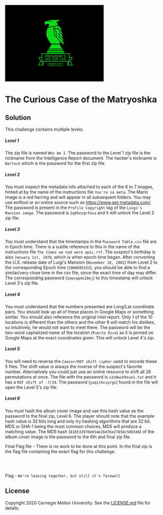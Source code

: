 <img src="../../../logo.png" height="250px">

# The Curious Case of the Matryoshka

## Solution

This challenge contains multiple levels.

##### Level 1

The zip file is named `Who Am I`. The password to the Level 1 zip file is the nickname from the Intelligence Report document. The hacker's nickname is `Warlock` which is the password for the first zip file.

##### Level 2

You must inspect the metadata info attached to each of the 6 to 7 images, hinted at by the name of the instructions file `You're so meta`. The Mario image is a red herring and will appear in all subsequent folders. You may use exiftool or an online source such as https://www.get-metadata.com/. The password is present in the `Profile Copyright` tag of the `Luigi's Mansion image`. The password is `2q89vzqrfova` and it will unlock the Level 2 zip file.

##### Level 3

You must understand that the timestamps in the `Password Table.csv` file are in Epoch time. There is a subtle reference to this in the name of the instructions file `The times we had were epic.rtf`. The suspect's birthday is also `January 1st, 1970`, which is when epoch time began. After converting the U.S. release date of Luigi's Mansion (`November 18, 2001`) from Level 2 to the corresponding Epoch time (`1006095155`), you should be able to find a similar/very close time in the csv file, since the exact time of day may differ. The corresponding password (`imevap4o18ej`) to this timestamp will unlock Level 3's zip file.

##### Level 4

You must understand that the numbers presented are Long/Lat coordinate pairs. You should look up all of these places in Google Maps or something similar. You should also reference the original intel report. Only 1 of the 10 locations is different than the others and the other 9 will match his dislikes, so intuitively, he would not want to meet there. The password will be the two-word capitalized name of the location (`Puerto Rico`) as it is pinned on Google Maps at the exact coordinates given. This will unlock Level 4's zip.

##### Level 5

You will need to reverse the `Caesar/ROT shift cipher` used to encode these 5 files. The shift value is always the inverse of the suspect's favorite number. Alternatively you could just use an online resource to shift all 26 permutations at once. The file with the password is `x2n0wuh9sue1.txt` and it has a `ROT shift of -7/19`. The password (`yaqitkcuyrgx`) found in the file will open the Level 5's zip file.

##### Level 6

You must hash the album cover image and use this hash value as the password to the final zip, Level 6. The player should note that the example hash value is 32 bits long and only try hashing algorithms that are 32 bit. MD5 or SHA-1 being the most common choices, MD5 will produce a matching value. The MD5 hash (`818532970e654e26d76e27858c508346`) of the album cover image is the password to the 6th and final zip file.

Final Flag file - There is no work to be done at this point. In the final zip is the flag file containing the exact flag for this challenge.


<br><br>

Flag - `We're leaving together, but still it's farewell`

## License
Copyright 2020 Carnegie Mellon University. See the [LICENSE.md](../../../LICENSE.md) file for details.